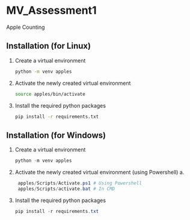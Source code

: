 # MV_Assessment1

Apple Counting

## Installation (for Linux)
1. Create a virtual environment
   ```bash
   python -m venv apples
   ```
2. Activate the newly created virtual environment
   ```bash
   source apples/bin/activate
   ```
3. Install the required python packages
   ```bash
   pip install -r requirements.txt
   ```
## Installation (for Windows)
1. Create a virtual environment
   ```Powershell
   python -m venv apples
   ```
2. Activate the newly created virtual environment (using Powershell)
   a. 
   ```Powershell
    apples/Scripts/Activate.ps1 # Using Powershell 
    apples/Scripts/activate.bat # In CMD 
   ```
3. Install the required python packages
   ```Powershell
   pip install -r requirements.txt
   ```